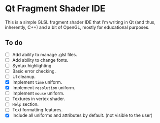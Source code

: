 # Qt Fragment Shader IDE
This is a simple GLSL fragment shader IDE that I'm writing in Qt (and thus, inherently, C++) and a bit of OpenGL, mostly for educational purposes.

## To do
- [ ] Add ability to manage .glsl files.
- [ ] Add ability to change fonts.
- [ ] Syntax highlighting.
- [ ] Basic error checking.
- [ ] UI cleanup.
- [x] Implement ```time``` uniform.
- [x] Implement ```resolution``` uniform.
- [ ] Implement ```mouse``` uniform.
- [ ] Textures in vertex shader.
- [ ] ```Help``` section.
- [ ] Text formatting features.
- [x] Include all uniforms and attributes by default. (not visible to the user)

